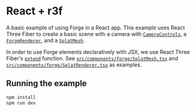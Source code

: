# React + r3f

A basic example of using Forge in a React app. This example uses React Three Fiber to create a basic scene with a camera with [`CameraControls`](https://drei.docs.pmnd.rs/controls/camera-controls), a [`ForgeRenderer`](./src/components/forge/SplatRenderer.tsx), and a [`SplatMesh`](./src/components/forge/SplatMesh.tsx).

In order to use Forge elements declaratively with JSX, we use React Three Fiber's [`extend`](https://r3f.docs.pmnd.rs/api/typescript#extend-usage) function. See [`src/components/forge/SplatMesh.tsx`](./src/components/forge/SplatMesh.tsx) and [`src/components/forge/SplatRenderer.tsx`](./src/components/forge/SplatRenderer.tsx) as examples.

## Running the example

```bash
npm install
npm run dev
```
